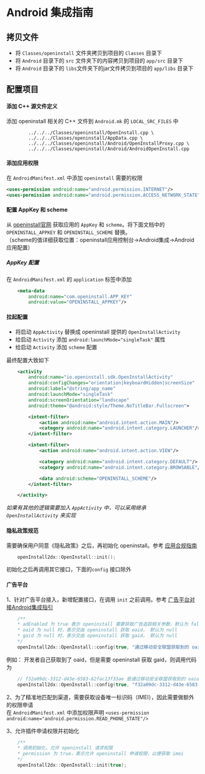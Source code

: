 # Android 集成指南

## 拷贝文件

- 将 `Classes/openinstall` 文件夹拷贝到项目的 `Classes` 目录下
- 将 `Android` 目录下的 `src` 文件夹下的内容拷贝到项目的 `app/src` 目录下
- 将 `Android` 目录下的 `libs`文件夹下的jar文件拷贝到项目的 `app/libs` 目录下 

## 配置项目

#### 添加 C++ 源文件定义

添加 openinstall 相关的 C++ 文件到 `Android.mk` 的 `LOCAL_SRC_FILES` 中

```
        ../../../Classes/openinstall/OpenInstall.cpp \
        ../../../Classes/openinstall/AppData.cpp \
        ../../../Classes/openinstall/Android/OpenInstallProxy.cpp \
        ../../../Classes/openinstall/Android/AndroidOpenInstall.cpp
```

#### 添加应用权限

在 `AndroidManifest.xml` 中添加 `openinstall` 需要的权限

``` xml
<uses-permission android:name="android.permission.INTERNET"/>
<uses-permission android:name="android.permission.ACCESS_NETWORK_STATE"/>
```

#### 配置 AppKey 和 scheme
从 [openinstall官网](https://www.openinstall.io/) 获取应用的 `AppKey` 和 `scheme`。将下面文档中的 `OPENINSTALL_APPKEY` 和 `OPENINSTALL_SCHEME` 替换。  
（scheme的值详细获取位置：openinstall应用控制台->Android集成->Android应用配置）

##### AppKey 配置
在 `AndroidManifest.xml` 的 `application` 标签中添加

``` xml
    <meta-data
        android:name="com.openinstall.APP_KEY"
        android:value="OPENINSTALL_APPKEY"/>
```
#### 拉起配置
- 将启动 `AppActivity` 替换成 openinstall 提供的 `OpenInstallActivity`
- 给启动 `Activity` 添加 `android:launchMode="singleTask"` 属性
- 给启动 `Activity` 添加 `scheme` 配置

最终配置大致如下
``` xml
    <activity
        android:name="io.openinstall.sdk.OpenInstallActivity"
        android:configChanges="orientation|keyboardHidden|screenSize"
        android:label="@string/app_name"
        android:launchMode="singleTask"
        android:screenOrientation="landscape"
        android:theme="@android:style/Theme.NoTitleBar.Fullscreen">

        <intent-filter>
            <action android:name="android.intent.action.MAIN"/>
            <category android:name="android.intent.category.LAUNCHER"/>
        </intent-filter>

        <intent-filter>
            <action android:name="android.intent.action.VIEW"/>

            <category android:name="android.intent.category.DEFAULT"/>
            <category android:name="android.intent.category.BROWSABLE"/>

            <data android:scheme="OPENINSTALL_SCHEME"/>
        </intent-filter>

    </activity>
```
_如果有其他的逻辑需要加入 `AppActivity` 中，可以采用继承 `OpenInstallActivity` 来实现_

#### 隐私政策规范
需要确保用户同意《隐私政策》之后，再初始化 openinstall。参考 [应用合规指南](https://www.openinstall.io/doc/rules.html) 
``` cpp
    openInstall2dx::OpenInstall::init();
```
初始化之后再调用其它接口，下面的`config` 接口除外

#### 广告平台
1、针对广告平台接入，新增配置接口，在调用 `init` 之前调用。参考 [广告平台对接Android集成指引](https://www.openinstall.io/doc/ad_android.html)
``` cpp
    /**
    * adEnabled 为 true 表示 openinstall 需要获取广告追踪相关参数，默认为 false
    * oaid 为 null 时，表示交由 openinstall 获取 oaid， 默认为 null
    * gaid 为 null 时，表示交由 openinstall 获取 gaid， 默认为 null
    */
    openInstall2dx::OpenInstall::config(true, "通过移动安全联盟获取到的 oaid", "通过 google api 获取到的 advertisingId");
```
例如： 开发者自己获取到了 oaid，但是需要 openinstall 获取 gaid，则调用代码为
``` cpp
    // f32a09dc-3312-d43e-6583-62fac13f33ae 是通过移动安全联盟获取到的 oaid
    openInstall2dx::OpenInstall::config(true, "f32a09dc-3312-d43e-6583-62fac13f33ae", nullptr);
```

2、为了精准地匹配到渠道，需要获取设备唯一标识码（IMEI），因此需要做额外的权限申请  
在 `AndroidManifest.xml` 中添加权限声明 `<uses-permission android:name="android.permission.READ_PHONE_STATE"/>` 

3、允许插件申请权限并初始化
``` cpp
    /**
    * 调用初始化，允许 openinstall 请求权限
    * permission 为 true，表示允许 openinstall 申请权限，以便获取 imei
    */
    openInstall2dx::OpenInstall::init(true);
```